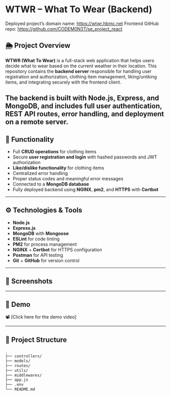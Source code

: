 # WTWR – What To Wear (Backend)

Deployed project’s domain name: https://wtwr.hbmc.net
Frontend GitHub repo: https://github.com/CODEM0N3T/se_project_react

## 🌦️ Project Overview

**WTWR (What To Wear)** is a full-stack web application that helps users decide what to wear based on the current weather in their location. This repository contains the **backend server** responsible for handling user registration and authorization, clothing item management, liking/unliking items, and integrating securely with the frontend client.

The backend is built with **Node.js**, **Express**, and **MongoDB**, and includes full user authentication, REST API routes, error handling, and deployment on a remote server.
---
## 🔧 Functionality

- Full **CRUD operations** for clothing items
- Secure **user registration and login** with hashed passwords and JWT authorization
- **Like/dislike functionality** for clothing items
- Centralized error handling
- Proper status codes and meaningful error messages
- Connected to a **MongoDB database**
- Fully deployed backend using **NGINX**, **pm2**, and **HTTPS** with **Certbot**

---

## ⚙️ Technologies & Tools

- **Node.js**
- **Express.js**
- **MongoDB** with **Mongoose**
- **ESLint** for code linting
- **PM2** for process management
- **NGINX** + **Certbot** for HTTPS configuration
- **Postman** for API testing
- **Git** + **GitHub** for version control

---

## 📸 Screenshots



---

## 🎥 Demo

📽️ [Click here for the demo video]

---

## 📁 Project Structure

```bash
.
├── controllers/
├── models/
├── routes/
├── utils/
├── middlewares/
├── app.js
├── .env
└── README.md

